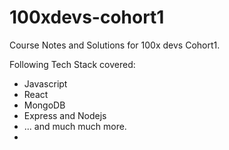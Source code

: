 # 100xdevs-cohort1 

Course Notes and Solutions for 100x devs Cohort1.

Following Tech Stack covered:
- Javascript 
- React
- MongoDB
- Express and Nodejs 
- ... and much much more.
- 